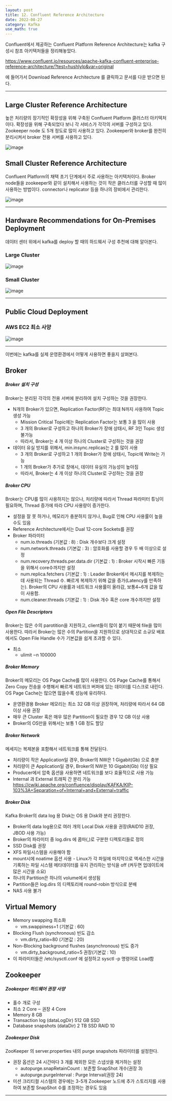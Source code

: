 ```yaml
---
layout: post
title: 12. Confluent Reference Architecture
date: 2022-08-27
category: Kafka
use_math: true
---
```



Confluent에서 제공하는 Confluent Platform Reference Architecture는 kafka 구성시 참조 아키텍처들을 정리해놓았다. 

https://www.confluent.io/resources/apache-kafka-confluent-enterprise-reference-architecture/?test=hushlylp&var=original

에 들어가서 Download Reference Architecture 를 클릭하고 문서를 다운 받으면 된다. 

---

## Large Cluster Reference Architecture

높은 처리량의 장기적인 확장성을 위해 구축된 Confluent Platform 클러스터 아키텍처이다. 확장성을 위해 구축되었다 보니 각 서비스가 각각의 서버를 구성하고 있다. Zookeeper node 도 5개 정도로 많이 사용하고 있다. Zookeeper와 broker를 완전히 분리시켜서 broker 전용 서버를 사용하고 있다. 

![image](https://user-images.githubusercontent.com/61526722/187056303-5b7642b8-086a-41a1-ab8c-2b36975e42a6.png)


## Small Cluster Reference Architecture

Confluent Platform의 채택 초기 단계에서 주로 사용하는 아키텍처이다. Broker node들을 zookeeper와 같이 설치해서 사용하는 것이 작은 클러스터를 구성할 때 많이 사용하는 방법이다. connector나 replicator 등을 하나의 장비에서 관리한다. 

![image](https://user-images.githubusercontent.com/61526722/187056309-d35a02cc-1a54-4e90-9f20-17a941e12455.png)


---

## Hardware Recommendations for On-Premises Deployment

데이터 센터 위에서 kafka를 deploy 할 때의 하드웨서 구성 추천에 대해 알아본다. 

### Large Cluster

![image](https://user-images.githubusercontent.com/61526722/187056384-b30368dd-4cd9-413c-9320-f3015daa03d5.png)


### Small Cluster

![image](https://user-images.githubusercontent.com/61526722/187056392-be3b9bef-893f-4193-a4f0-f68e2591565b.png)


---

## Public Cloud Deployment

### AWS EC2 최소 사양


![image](https://user-images.githubusercontent.com/61526722/187056398-98ccde0c-0306-4900-9ca9-081d96b0b5c5.png)


---

이번에는 kafka를 실제 운영환경에서 어떻게 사용하면 좋을지 살펴본다. 

## Broker 

##### Broker 설치 구성

Broker는 분리된 각각의 전용 서버에 분리하여 설치 구성하는 것을 권장한다. 

- N개의 Broker가 있으면, Replication Factor(RF)는 최대 N까지 사용하여 Topic 생성 가능
  - Mission Critical Topic에는 Replication Factor는 보통 3 을 많이 사용
  - 3 개의 Broker로 구성하고 하나의 Broker가 장애 상태시, RF 3인 Topic 생성 불가능
  - 따라서, Broker는 4 개 이상 하나의 Cluster로 구성하는 것을 권장
- 데이터 유실 방지를 위해서, min.insync.replicas는 2 를 많이 사용
  - 3 개의 Broker로 구성하고 1 개의 Broker가 장애 상태시, Topic에 Write는 가능
  - 1 개의 Broker가 추가로 장애시, 데이터 유실의 가능성이 높아짐
  - 따라서, Broker는 4 개 이상 하나의 Cluster로 구성하는 것을 권장


##### Broker CPU

Broker는 CPU를 많이 사용하지는 않으나, 처리량에 따라서 Thread 파라미터 튜닝이 필요하며, Thread 증가에 따라 CPU 사용량이 증가한다. 

- 설정을 잘 못 하거나, 메모리가 충분하지 않거나, Bug로 인해 CPU 사용률이 높을 수도 있음
- Reference Architecture에서는 Dual 12-core Sockets를 권장
- Broker 파라미터
  - num.io.threads (기본값 : 8) : Disk 개수보다 크게 설정
  - num.network.threads (기본값 : 3) : 암호화를 사용할 경우 두 배 이상으로 설정
  - num.recovery.threads.per.data.dir (기본값 : 1) : Broker 시작시 빠른 기동을 위해서 core수까지만 설정
  - num.replica.fetchers (기본값 : 1) : Leader Broker에서 메시지를 복제하는데 사용되는 Thread 수. 빠르게 복제하기 위해 값을 증가(Latency를 만족하는). Broker의 CPU 사용률과 네트워크 사용률이 올라감, 보통4~6개 값을 많이 사용함.
  - num.cleaner.threads (기본값 : 1) : Disk 개수 혹은 core 개수까지만 설정

##### Open File Descriptors

Broker는 많은 수의 parotition을 지원하고, client들이 많이 붙기 때문에 file을 많이 사용한다. 따라서 Broker는 많은 수의 Partition을 지원하므로 상대적으로 소규모 배포에서도 Open File Handle 수가 기본값을 쉽게 초과할 수 있다. 

- 최소
  - ulimit ‒n 100000

##### Broker Memory

Broker의 메모리는 OS Page Cache를 많이 사용한다. OS Page Cache를 통해서 Zero Copy 전송을 수행해서 빠르게 네트워크 버퍼에 있는 데이터를 디스크로 내린다. OS Page Cache는 많으면 많을수록 성능에 유리하다. 

- 운영환경용 Broker 메모리는 최소 32 GB 이상 권장하며, 처리량에 따라서 64 GB 이상 사용 권장
- 매우 큰 Cluster 혹은 매우 많은 Partition이 필요한 경우 12 GB 이상 사용
- Broker의 OS만을 위해서는 보통 1 GB 정도 할당


##### Broker Network

메세지는 복제본을 포함해서 네트워크를 통해 전달된다. 

- 처리량이 작은 Application일 경우, Broker의 NW은 1 Gigabit(Gb) 으로 충분
- 처리량이 큰 Application일 경우, Broker의 NW은 10 Gigabit(Gb) 이상 필요
- Producer에서 압축 옵션을 사용하면 네트워크를 보다 효율적으로 사용 가능
- Internal 과 External 트래픽 간 분리 가능 https://cwiki.apache.org/confluence/display/KAFKA/KIP-103%3A+Separation+of+Internal+and+External+traffic

##### Broker Disk

Kafka Broker의 data log 용 Disk는 OS 용 Disk와 분리 권장한다. 

- Broker의 data log용으로 여러 개의 Local Disk 사용을 권장(RAID10 권장, JBOD 사용 가능)
- Broker의 파라미터 중 log.dirs 에 콤마(,)로 구분한 디렉토리들로 정의
- SSD Disk를 권장
- XFS 파일시스템을 사용해야 함
- mount시에 noatime 옵션 사용 - Linux가 각 파일에 마지막으로 액세스한 시간을 기록하는 파일 시스템 메타데이터를 유지 관리하는 방식을 off (켜두면 업데이트에 많은 시간을 소요)
- 하나의 Partition은 하나의 volume에서 생성됨
- Partition들은 log.dirs 의 디렉토리에 round-robin 방식으로 분배
- NAS 사용 불가


## Virtual Memory

- Memory swapping 최소화
  - vm.swappiness=1 (기본값 : 60)
- Blocking Flush (synchronous) 빈도 감소
  - vm.dirty_ratio=80 (기본값 : 20)
- Non-Blocking background flushes (asynchronous) 빈도 증가
  - vm.dirty_background_ratio=5 권장(기본값 : 10)
- 이 파라미터들은 /etc/sysctl.conf 에 설정하고 sysctl -p 명령어로 Load함


## Zookeeper 

##### Zookeeper 하드웨어 권장 사양


- 홀수 개로 구성
- 최소 2 Core ‒ 권장 4 Core
- Memory 8 GB
- Transaction log (dataLogDir) 512 GB SSD
- Database snapshots (dataDir) 2 TB SSD RAID 10


##### Zookeeper Disk

ZooKeeper 의 server.properties 내의 purge snapshots 파라미터를 설정한다. 

- 권장 옵션은 24 시간마다 3 개를 제외한 모든 스냅샷을 제거하는 설정
  - autopurge.snapRetainCount : 보존할 SnapShot 개수(권장 3)
  - autopurge.purgeInterval : Purge Interval(권장 24)
- 미션 크리티컬 시스템의 경우에는 3-5개 Zookeeper 노드에 추가 스토리지를 사용하여 보존할 SnapShot 수를 조정하는 경우도 있음

---
